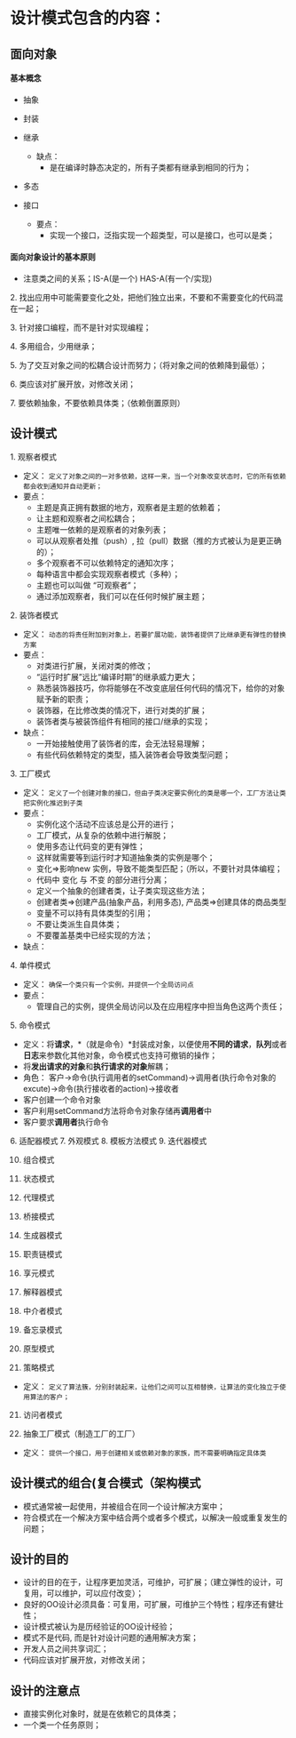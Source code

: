 # 设计模式包含的内容：

## 面向对象

#### 基本概念

* 抽象
* 封装
* 继承
  + 缺点：
    - 是在编译时静态决定的，所有子类都有继承到相同的行为；

* 多态
* 接口
  + 要点：
    - 实现一个接口，泛指实现一个超类型，可以是接口，也可以是类；

#### 面向对象设计的基本原则

* 注意类之间的关系；IS-A(是一个) HAS-A(有一个/实现)

2\. 找出应用中可能需要变化之处，把他们独立出来，不要和不需要变化的代码混在一起；

3\. 针对接口编程，而不是针对实现编程；

4\. 多用组合，少用继承；

5\. 为了交互对象之间的松耦合设计而努力；（将对象之间的依赖降到最低）；

6\. 类应该对扩展开放，对修改关闭；

7\. 要依赖抽象，不要依赖具体类；（依赖倒置原则）

## 设计模式

1\. 观察者模式

* 定义： `定义了对象之间的一对多依赖，这样一来，当一个对象改变状态时，它的所有依赖都会收到通知并自动更新；` 
* 要点：
  + 主题是真正拥有数据的地方，观察者是主题的依赖着；
  + 让主题和观察者之间松耦合；
  + 主题唯一依赖的是观察者的对象列表；
  + 可以从观察者处推（push）, 拉（pull）数据（推的方式被认为是更正确的）；
  + 多个观察者不可以依赖特定的通知次序；
  + 每种语言中都会实现观察者模式（多种）；
  + 主题也可以叫做 “可观察者”；
  + 通过添加观察者，我们可以在任何时候扩展主题；

2\. 装饰者模式

* 定义： `动态的将责任附加到对象上，若要扩展功能，装饰者提供了比继承更有弹性的替换方案` 
* 要点：
  + 对类进行扩展，关闭对类的修改；
  + “运行时扩展”远比“编译时期”的继承威力更大；
  + 熟悉装饰器技巧，你将能够在不改变底层任何代码的情况下，给你的对象赋予新的职责；
  + 装饰器，在比修改类的情况下，进行对类的扩展；
  + 装饰者类与被装饰组件有相同的接口/继承的实现；
* 缺点：
  + 一开始接触使用了装饰者的库，会无法轻易理解；
  + 有些代码依赖特定的类型，插入装饰者会导致类型问题；

3\. 工厂模式

* 定义： `定义了一个创建对象的接口，但由子类决定要实例化的类是哪一个，工厂方法让类把实例化推迟到子类` 
* 要点：
  + 实例化这个活动不应该总是公开的进行；
  + 工厂模式，从复杂的依赖中进行解脱；
  + 使用多态让代码变的更有弹性；
  + 这样就需要等到运行时才知道抽象类的实例是哪个；
  + 变化=>影响new 实例，导致不能类型匹配；（所以，不要针对具体编程；
  + 代码中 变化 与 不变 的部分进行分离；
  + 定义一个抽象的创建者类，让子类实现这些方法；
  + 创建者类=>创建产品(抽象产品，利用多态), 产品类=>创建具体的商品类型
  + 变量不可以持有具体类型的引用；
  + 不要让类派生自具体类；
  + 不要覆盖基类中已经实现的方法；
* 缺点：

4\. 单件模式

* 定义： `确保一个类只有一个实例，并提供一个全局访问点` 
* 要点：
  + 管理自己的实例，提供全局访问以及在应用程序中担当角色这两个责任；

5\. 命令模式

* 定义：将**请求**，*（就是命令）*封装成对象，以便使用**不同的请求**，**队列**或者**日志**来参数化其他对象，命令模式也支持可撤销的操作；
* 将**发出请求的对象**和**执行请求的对象**解耦；
* 角色： 客户->命令(执行调用者的setCommand)->调用者(执行命令对象的excute)->命令(执行接收者的action)->接收者
* 客户创建一个命令对象
* 客户利用setCommand方法将命令对象存储再**调用者**中
* 客户要求**调用者**执行命令

6\. 适配器模式
7\. 外观模式
8\. 模板方法模式
9\. 迭代器模式

10. 组合模式
11. 状态模式
12. 代理模式
13. 桥接模式
14. 生成器模式
15. 职责链模式
16. 享元模式
17. 解释器模式
18. 中介者模式
19. 备忘录模式
20. 原型模式

21. 策略模式
* 定义： `定义了算法簇，分别封装起来，让他们之间可以互相替换，让算法的变化独立于使用算法的客户；` 

21. 访问者模式

22. 抽象工厂模式（制造工厂的工厂）
* 定义： `提供一个接口，用于创建相关或依赖对象的家族，而不需要明确指定具体类` 

## 设计模式的组合(复合模式（架构模式
- 模式通常被一起使用，并被组合在同一个设计解决方案中；
- 符合模式在一个解决方案中结合两个或者多个模式，以解决一般或重复发生的问题；

## 设计的目的

* 设计的目的在于，让程序更加灵活，可维护，可扩展；（建立弹性的设计，可复用，可以维护，可以应付改变）；
* 良好的OO设计必须具备：可复用，可扩展，可维护三个特性；程序还有健壮性；
* 设计模式被认为是历经验证的OO设计经验；
* 模式不是代码, 而是针对设计问题的通用解决方案；
* 开发人员之间共享词汇；
* 代码应该对扩展开放，对修改关闭；

## 设计的注意点

* 直接实例化对象时，就是在依赖它的具体类；
* 一个类一个任务原则；
